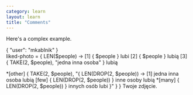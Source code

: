 ```yaml
---
category: learn
layout: learn
title: "Comments"
---
```


<section class="clearfix">
	<div class="left">
    <p>Here's a complex example.</p>
	</div>
  <div class="right">
    <div class="editor dataEditor height5"
      id="dataEditor1"
      data-source="sourceEditor1"
      data-output="output1"
      data-ctxdata="dataEditor1"
    >{
  "user": "mkablnik"
}
    </div>
		<div class="editor sourceEditor height15"
		  id="sourceEditor1"
		  data-source="sourceEditor1"
		  data-output="output1"
      data-ctxdata="dataEditor1"
		>liked-photo = { LEN($people) ->
    [1]     { $people } lubi
    [2]     { $people } lubią
    [3]     { TAKE(2, $people), "jedna inna osoba" } lubią

   *[other] { TAKE(2, $people),
              "{ LEN(DROP(2, $people)) ->
                  [1]    jedna inna osoba lubią
                  [few]  { LEN(DROP(2, $people)) } inne osoby lubią
                 *[many] { LEN(DROP(2, $people)) } innych osób lubi
               }"
            }
} Twoje zdjęcie.
		</div>
		<dl id="output1">
		</dl>
	</div>
</section>
